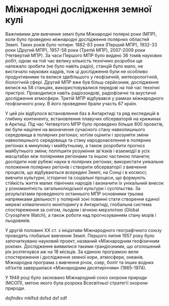 # Міжнародні дослідження земної кулі

Важливими для вивчення землі були Міжнародні полярні роки (МПР), коли було проведено міжнародні дослідження полярних областей Землі. Таких років було чотири: 1882-83 роки (Перший МПР), 1932-33 роки (Другий МПР), 1957-58 роки (Третій МПР), 2007-2009 роки (Четвертий МПР). За часи Першого МПР було видано 36 томів наукових робіт, однак на той час велику кількість технічних розробок ще належало зробити (не було навіть радіо), станцій було мало, не вистачало наукових кадрів, тож ці дослідження були не особливо продуктивними та велися здебільшого у геофізичній, метеорологічній, біологічній сфері. Другий МПР вже був більш серйозним, дослідження велися на 58 станціях, використовувалися передові на той час технічні пристрої. Проводилися навіть радіозондові, радіофізичні та акустичні дослідження атмосфери. Третій МПР відбувався у рамках міжнародного геофізичного року. В його проведенні брали участь 67 країн.

У цей рік відбулося встановлення баз в Антарктиді та ряд експедицій в глибину континенту, встановлення плавучих обсерваторій на крижинах в Арктиці. Під час Четвертого МПР було проведено більше 800 проектів, які були націлені на визначення сучасного стану навколишнього середовища в полярних регіонах; хотіли оцінити і зрозуміти зміни навколишнього середовища та стану народонаселення в полярних регіонах в минулому і майбутньому, а також розробити прогноз майбутнього зміни; поліпшити розуміння зв'язків і взаємодії в усіх масштабах між полярними регіонами та іншою частиною планети; дослідити нові рубежі науки в полярних регіонах; використати унікальне положення полярних регіонів і створити обсерваторії з вивчення процесів, що відбуваються всередині Землі, на Сонці і в космосі; вивчити культурні, історичні та соціальні процеси, що формують стійкість життя малих північних народів і визначити їх унікальний внесок у різноманітність загальнолюдської культури і суспільства. За результатами проведеного останнього МПР основними трьома напрямками діяльності у полярній зоні повинні стати створення єдиної мережі кліматичного моніторингу в Антарктиді, глобальна система спостереження за снігом, льодом і вічною мерзлотою (Global Cryosphere Watch), а також роботи над прогнозуванням стану морів і льодовиків.

У другій половині XX ст. з ініціативи Міжнародного географічного союзу проводять глобальні вивчення Землі. Першого липня 1957 року було  започаткувано науковий проект, названий <span class="p1">«Міжнародним геофізичним роком»</span>. Дослідження виявилися такими грандіозними, що оголошений рік розтягнувся аж на 18 місяців. За єдиною програмою вели спостереження і дослідження земної кори, атмосфери, океанів. Міжнародна програма з вивчення річок, озер, боліт та інших водних об’єктів завершилася <span class="p1">«Міжнародним десятиріччям» (1965-1974)</span>. 

У 1948 році було засновано <span class="p1">Міжнародний союз охорони природи</span> (МСОП), метою якого була розрока Всесвітньої стратегії охорони природи. 

dsjfndkv mklfsd  <span class="pad">dsfsd dsf sdf </span>
